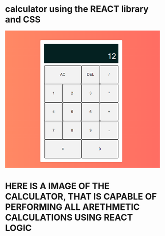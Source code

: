 <H1>calculator using the REACT library and CSS</H1>

<img src="./public/sampleimage.png" alt="sample image">

<h1>HERE IS A IMAGE OF THE CALCULATOR, THAT IS CAPABLE OF PERFORMING ALL ARETHMETIC CALCULATIONS USING REACT LOGIC</h1>
